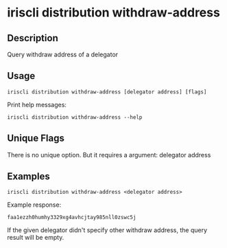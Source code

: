 # iriscli distribution withdraw-address

## Description

Query withdraw address of a delegator

## Usage

```
iriscli distribution withdraw-address [delegator address] [flags]
```

Print help messages:

```shell
iriscli distribution withdraw-address --help
```

## Unique Flags

There is no unique option. But it requires a argument: delegator address


## Examples

```shell
iriscli distribution withdraw-address <delegator address>
```
Example response:
```text
faa1ezzh0humhy3329xg4avhcjtay985nll0zswc5j
```
If the given delegator didn't specify other withdraw address, the query result will be empty.